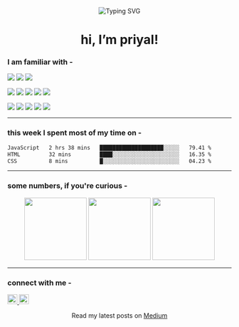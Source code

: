 <p align="center">
  <img src="https://readme-typing-svg.demolab.com?font=Fira+Code&size=22&pause=1000&center=true&vCenter=true&color=fa6485&width=480&lines=whoa,+you+found+me+on+GitHub!" alt="Typing SVG" />
</p>

<h1 align="center">hi, I’m priyal!</h1>

### I am familiar with -

<p>
  <img src="https://img.shields.io/badge/-Python-000?&logo=Python" />
  <img src="https://img.shields.io/badge/-Java-000?&logo=Java" />
  <img src="https://img.shields.io/badge/-C++-000?&logo=cplusplus&logoColor=white" />

</p>
<p>
  <img src="https://img.shields.io/badge/-HTML5-000?&logo=HTML5" />
  <img src="https://img.shields.io/badge/-CSS3-000?&logo=CSS3" />
    <img src="https://img.shields.io/badge/-JavaScript-000?&logo=JavaScript" />
  <img src="https://img.shields.io/badge/-React-000?&logo=React" />
  <img src="https://img.shields.io/badge/-Flask-000?&logo=flask&logoColor=white" />
</p>
<p>
  <img src="https://img.shields.io/badge/-MongoDB-000?&logo=mongodb" />
  <img src="https://img.shields.io/badge/-MySQL-000?&logo=mysql" />
  <img src="https://img.shields.io/badge/-PostgreSQL-000?&logo=postgresql" />
  <img src="https://img.shields.io/badge/-AWS-000?&logo=amazonaws" />
  <img src="https://img.shields.io/badge/-Azure-000?&logo=microsoftazure" />
</p>

---

### this week I spent most of my time on -

<!--START_SECTION:waka-->

```txt
JavaScript   2 hrs 38 mins   ████████████████████░░░░░   79.41 %
HTML         32 mins         ████░░░░░░░░░░░░░░░░░░░░░   16.35 %
CSS          8 mins          █░░░░░░░░░░░░░░░░░░░░░░░░   04.23 %
```

<!--END_SECTION:waka-->
--- 

### some numbers, if you're curious -

<p align="center"> <img src="https://github-readme-stats.vercel.app/api?username=priyal-pandey&show_icons=true&theme=dracula&hide_border=true&count_private=true&custom_title=my%20github%20stats" height="140"/> <img src="https://streak-stats.demolab.com?user=priyal-pandey&theme=dracula&hide_border=true" height="140"/> <img src="https://github-readme-stats.vercel.app/api/top-langs?username=priyal-pandey&layout=compact&theme=dracula&hide_border=true" height="140"/> </p>

--- 

### connect with me -


<p> <a href="https://www.linkedin.com/in/priyalpandey/"> <img src="https://img.shields.io/badge/-LinkedIn-0077B5?logo=linkedin&logoColor=white&style=flat" height="22"/> </a> <a href="https://medium.com/@priyal.pandey"> <img src="https://img.shields.io/badge/-Medium-12100E?logo=medium&logoColor=white&style=flat" height="22"/> </a> </p>

<p align="center">
  Read my latest posts on <a href="https://medium.com/@priyal.pandey">Medium</a>
</p>
